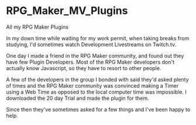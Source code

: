 # RPG_Maker_MV_Plugins
All my RPG Maker Plugins

In my down time while waiting for my work permit, when taking breaks from studying, I'd sometimes watch Development Livestreams on Twitch.tv.

One day I made a friend in the RPG Maker community, and found out they have few Plugin Developers. Most of the RPG Maker developers don't actually know Javascript, so they have to resort to other people.

A few of the developers in the group I bonded with said they'd asked plenty of times and the RPG Maker community was convinced making a Timer using a Web Time as opposed to the local computer time was impossible. I downloaded the 20 day Trial and made the plugin for them.

Since then they've sometimes asked for a few things and I've been happy to help.

